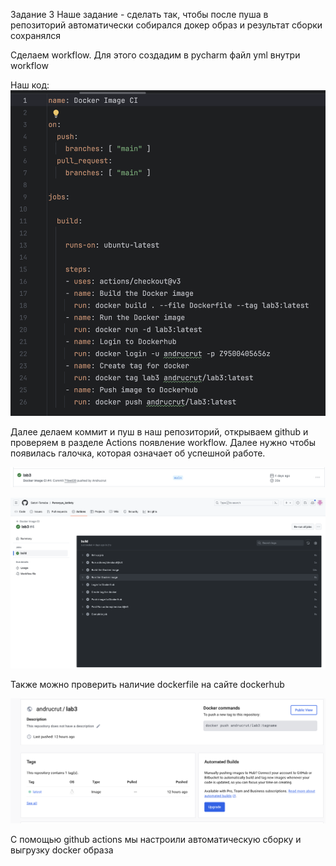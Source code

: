 
Задание 3
Наше задание - сделать так, чтобы после пуша в репозиторий автоматически собирался докер образ и результат сборки сохранялся

Сделаем workflow. Для этого создадим в pycharm файл yml внутри workflow

Наш код:
![Image alt](https://github.com/Satori-Tamaba/Parovyye_kotlety/blob/main/Лабораторная%203/img/img-1.png)

Далее делаем коммит и пуш в наш репозиторий, открываем github и проверяем в разделе Actions появление workflow. Далее нужно чтобы появилась галочка, которая означает об успешной работе.

![Image alt](https://github.com/Satori-Tamaba/Parovyye_kotlety/blob/main/Лабораторная%203/img/img-2.png)

![Image alt](https://github.com/Satori-Tamaba/Parovyye_kotlety/blob/main/Лабораторная%203/img/img-3.png)

Также можно проверить наличие dockerfile на сайте dockerhub

![Image alt](https://github.com/Satori-Tamaba/Parovyye_kotlety/blob/main/Лабораторная%203/img/img-4.png)

 <title>Вывод</title>

С помощью github actions мы настроили автоматическую сборку и выгрузку docker образа
